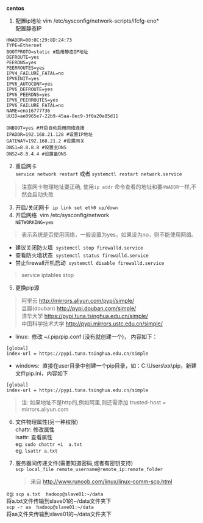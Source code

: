 **centos**
1. 配置ip地址
vim /etc/sysconfig/network-scripts/ifcfg-eno*   
配置静态IP

```
HWADDR=00:0C:29:8D:24:73 
TYPE=Ethernet 
BOOTPROTO=static #启用静态IP地址 
DEFROUTE=yes 
PEERDNS=yes 
PEERROUTES=yes 
IPV4_FAILURE_FATAL=no 
IPV6INIT=yes 
IPV6_AUTOCONF=yes 
IPV6_DEFROUTE=yes 
IPV6_PEERDNS=yes 
IPV6_PEERROUTES=yes 
IPV6_FAILURE_FATAL=no 
NAME=eno16777736 
UUID=ae0965e7-22b9-45aa-8ec9-3f0a20a85d11 

ONBOOT=yes #开启自动启用网络连接 
IPADDR=192.168.21.128 #设置IP地址 
GATEWAY=192.168.21.2 #设置网关 
DNS1=8.8.8.8 #设置主DNS 
DNS2=8.8.4.4 #设置备DNS
```

2. 重启网卡   
`service network restart`
或者
`systemctl restart network.service`
> 注意网卡物理地址要正确, 使用`ip addr` 命令查看的地址和要`HWADDR`一样,不然会启动失败
3. 开启/关闭网卡 
`ip link set eth0 up/down`
4. 开启网络 
vim /etc/sysconfig/network   
`NETWORKING=yes`  
>表示系统是否使用网络，一般设置为yes。如果设为no，则不能使用网络。
- 建议关闭防火墙 
`systemctl stop firewalld.service`
- 查看防火墙状态 
`systemctl status firewalld.service`
- 禁止firewall开机启动 
`systemctl disable firewalld.service`

> service iptables stop

5. 更换pip源 
> 阿里云 http://mirrors.aliyun.com/pypi/simple/   
豆瓣(douban) http://pypi.douban.com/simple/   
清华大学 https://pypi.tuna.tsinghua.edu.cn/simple/   
中国科学技术大学 http://pypi.mirrors.ustc.edu.cn/simple/
- linux: 
修改 ~/.pip/pip.conf (没有就创建一个)， 内容如下： 
```
[global] 
index-url = https://pypi.tuna.tsinghua.edu.cn/simple
```
- windows: 
直接在user目录中创建一个pip目录，如：C:\Users\xx\pip，新建文件pip.ini，内容如下 
```
[global] 
index-url = https://pypi.tuna.tsinghua.edu.cn/simple 
```
> 注: 如果地址不是http的,例如阿里,则还需添加 trusted-host = mirrors.aliyun.com

6. 文件物理属性(另一种权限)  
	chattr: 修改属性   
	lsattr: 查看属性   
	eg.  `sudo chattr +i  a.txt`   
	eg.  `lsattr a.txt`
	
7. 服务器间传递文件(需要知道密码,或者有密钥支持)   
	`scp local_file remote_username@remote_ip:remote_folder `
	> 来自 <http://www.runoob.com/linux/linux-comm-scp.html> 

eg:
	`scp a.txt  hadoop@slave01:~/data `     
	将a.txt文件传输到slave01的~/data文件夹下   
    `scp -r aa  hadoop@slave01:~/data    `    
    将aa文件夹传输到slave01的~/data文件夹下
	
	
	
	
	
	
	





